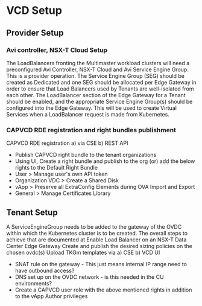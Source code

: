 # VCD Setup

## Provider Setup

### Avi controller, NSX-T Cloud Setup
The LoadBalancers fronting the Multimaster workload clusters will need a preconfigured Avi Controller, NSX-T Cloud and Avi Service Engine Group. This is a provider operation.
The Service Engine Group (SEG) should be created as Dedicated and one SEG should be allocated per Edge Gateway in order to ensure that Load Balancers used by Tenants are well-isolated from each other.
The LoadBalancer section of the Edge Gateway for a Tenant should be enabled, and the appropriate Service Engine Group(s) should be configured into the Edge Gateway. This will be used to create Virtual Services when a LoadBalancer request is made from Kubernetes.

<a name="user_role"></a>
### CAPVCD RDE registration and right bundles publishment
CAPVCD RDE registration a) via CSE b) REST API
* Publish CAPVCD right bundle to the tenant organizations
* Using UI, Create a right bundle and publish to the org (or) add the below rights to the Default Right Bundle
* User > Manage user's own API token
* Organization VDC > Create a Shared Disk
* vApp > Preserve all ExtraConfig Elements during OVA Import and Export
* General > Manage Certificates Library

## Tenant Setup
A ServiceEngineGroup needs to be added to the gateway of the OVDC within which the Kubernetes cluster is to be created. The overall steps to achieve that are documented at Enable Load Balancer on an NSX-T Data Center Edge Gateway
Create and publish the desired sizing policies on the chosen ovdc(s)
Upload TKGm templates via a) CSE b) VCD UI

* SNAT rule on the gateway - This just means internal IP range need to have outbound access?
* DNS set up on the OVDC network - is this needed in the CU environments?
* Create a CAPVCD user role with the above mentioned rights in addition to the vApp Author privileges


